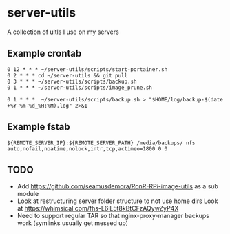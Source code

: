 # server-utils

A collection of uitls I use on my servers

## Example crontab

```crontab
0 12 * * * ~/server-utils/scripts/start-portainer.sh
0 2 * * * cd ~/server-utils && git pull
0 3 * * * ~/server-utils/scripts/backup.sh
0 1 * * * ~/server-utils/scripts/image_prune.sh
```

```crontab
0 1 * * *  ~/server-utils/scripts/backup.sh > "$HOME/log/backup-$(date +%Y-%m-%d_%H:%M).log" 2>&1
```

## Example fstab

```fstab
${REMOTE_SERVER_IP}:${REMOTE_SERVER_PATH} /media/backups/ nfs auto,nofail,noatime,nolock,intr,tcp,actimeo=1800 0 0
```

## TODO

- Add https://github.com/seamusdemora/RonR-RPi-image-utils as a sub module
- Look at restructuring server folder structure to not use home dirs Look at https://whimsical.com/fhs-L6iL5t8kBtCFzAQywZyP4X
- Need to support regular TAR so that nginx-proxy-manager backups work (symlinks usually get messed up)
